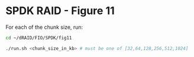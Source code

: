 # SPDK RAID - Figure 11

For each of the chunk size, run:
```Bash
cd ~/dRAID/FIO/SPDK/fig11

./run.sh <chunk_size_in_kb> # must be one of [32,64,128,256,512,1024]
```